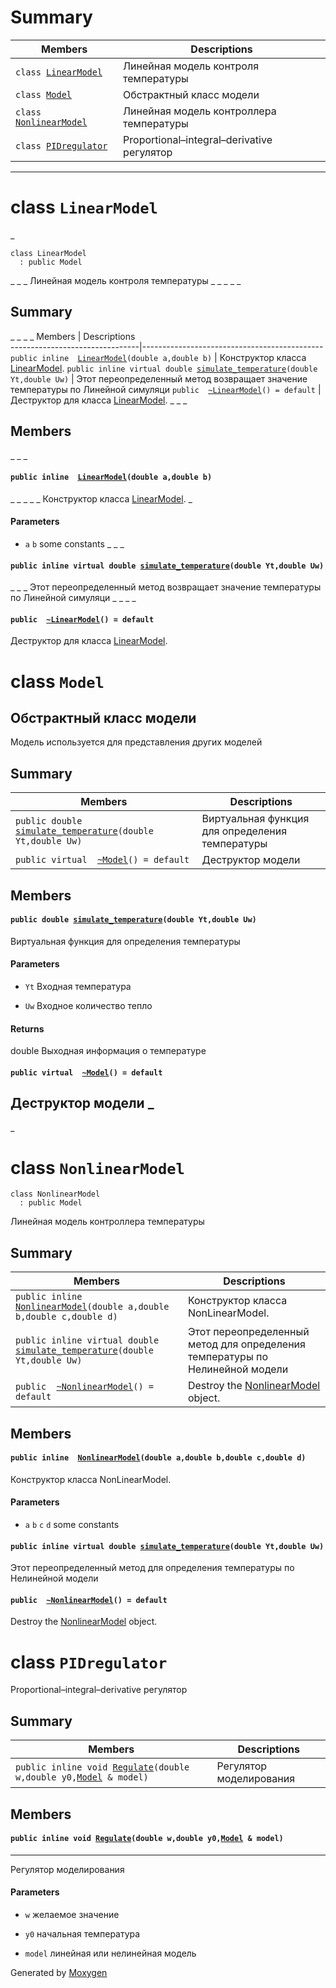 # Summary

 Members                        | Descriptions                                
--------------------------------|---------------------------------------------
`class `[`LinearModel`](#class_linear_model) | Линейная модель контроля температуры
`class `[`Model`](#class_model) | Обстрактный класс модели
`class `[`NonlinearModel`](#class_nonlinear_model) | Линейная модель контроллера температуры
`class `[`PIDregulator`](#class_p_i_dregulator) | Proportional–integral–derivative регулятор
------------------------------------------------------------------------------
# class `LinearModel` 
_
```
class LinearModel
  : public Model
```  
_
_
_
Линейная модель контроля температуры
_
_
_
_
_

## Summary
_
_
_
_
 Members                        | Descriptions                                
--------------------------------|---------------------------------------------
`public inline  `[`LinearModel`](#class_linear_model_1a354c216624723c40fa18004290d97941)`(double a,double b)` | Конструктор класса [LinearModel](#class_linear_model).
`public inline virtual double `[`simulate_temperature`](#class_linear_model_1a4f7bb9064ad7490ab43980ac00a392be)`(double Yt,double Uw)` | Этот переопределенный метод возвращает значение температуры по Линейной симуляци
`public  `[`~LinearModel`](#class_linear_model_1a4a9d9e4e2ce4e51ed5a1e70aebdece31)`() = default` | Деструктор для класса [LinearModel](#class_linear_model).
_
_
_
## Members
_
_
_
#### `public inline  `[`LinearModel`](#class_linear_model_1a354c216624723c40fa18004290d97941)`(double a,double b)` 
_
_
_
_
_
Конструктор класса [LinearModel](#class_linear_model).
_
#### Parameters
* `a` `b` some constants
_
_
_
#### `public inline virtual double `[`simulate_temperature`](#class_linear_model_1a4f7bb9064ad7490ab43980ac00a392be)`(double Yt,double Uw)` 
_
_
_
Этот переопределенный метод возвращает значение температуры по Линейной симуляци
_
_
_
_
#### `public  `[`~LinearModel`](#class_linear_model_1a4a9d9e4e2ce4e51ed5a1e70aebdece31)`() = default` 

Деструктор для класса [LinearModel](#class_linear_model).

# class `Model` 

Обстрактный класс модели
------------------------------------------------------------------------------



Модель используется для представления других моделей

## Summary

 Members                        | Descriptions                                
--------------------------------|---------------------------------------------
`public double `[`simulate_temperature`](#class_model_1a5a90c717f9a81a28dc7c01e83d60c507)`(double Yt,double Uw)` | Виртуальная функция для определения температуры
`public virtual  `[`~Model`](#class_model_1a2efbe4ec768191fa70ad86f260ec2fd6)`() = default` | Деструктор модели

## Members

#### `public double `[`simulate_temperature`](#class_model_1a5a90c717f9a81a28dc7c01e83d60c507)`(double Yt,double Uw)` 



Виртуальная функция для определения температуры

#### Parameters
* `Yt` Входная температура 

* `Uw` Входное количество тепло 




#### Returns
double Выходная информация о температуре

#### `public virtual  `[`~Model`](#class_model_1a2efbe4ec768191fa70ad86f260ec2fd6)`() = default` 

Деструктор модели
_
------------------------------------------------------------------------------
_
# class `NonlinearModel` 




```
class NonlinearModel
  : public Model
```  

Линейная модель контроллера температуры




## Summary

 Members                        | Descriptions                                
--------------------------------|---------------------------------------------
`public inline  `[`NonlinearModel`](#class_nonlinear_model_1a9f3a611ca0c92ff58940e6c17e2ee55d)`(double a,double b,double c,double d)` | Конструктор класса NonLinearModel.
`public inline virtual double `[`simulate_temperature`](#class_nonlinear_model_1a5fc532df0aa33e129ce6721d536922bf)`(double Yt,double Uw)` | Этот переопределенный метод для определения температуры по Нелинейной модели
`public  `[`~NonlinearModel`](#class_nonlinear_model_1afd13796ba2713bd1487745ad03dbf034)`() = default` | Destroy the [NonlinearModel](#class_nonlinear_model) object.

## Members




#### `public inline  `[`NonlinearModel`](#class_nonlinear_model_1a9f3a611ca0c92ff58940e6c17e2ee55d)`(double a,double b,double c,double d)` 

Конструктор класса NonLinearModel.

#### Parameters
* `a` `b` `c` `d` some constants




#### `public inline virtual double `[`simulate_temperature`](#class_nonlinear_model_1a5fc532df0aa33e129ce6721d536922bf)`(double Yt,double Uw)` 

Этот переопределенный метод для определения температуры по Нелинейной модели



#### `public  `[`~NonlinearModel`](#class_nonlinear_model_1afd13796ba2713bd1487745ad03dbf034)`() = default` 

Destroy the [NonlinearModel](#class_nonlinear_model) object.

# class `PIDregulator` 

Proportional–integral–derivative регулятор

## Summary



 Members                        | Descriptions                                
--------------------------------|---------------------------------------------
`public inline void `[`Regulate`](#class_p_i_dregulator_1a237cb281c5134ada08cee584ac6cfb2b)`(double w,double y0,`[`Model`](#class_model)` & model)` | Регулятор моделирования



## Members

#### `public inline void `[`Regulate`](#class_p_i_dregulator_1a237cb281c5134ada08cee584ac6cfb2b)`(double w,double y0,`[`Model`](#class_model)` & model)` 



------------------------------------------------------------------------------
Регулятор моделирования




#### Parameters
* `w` желаемое значение 

* `y0` начальная температура 

* `model` линейная или нелинейная модель

Generated by [Moxygen](https://sourcey.com/moxygen)

